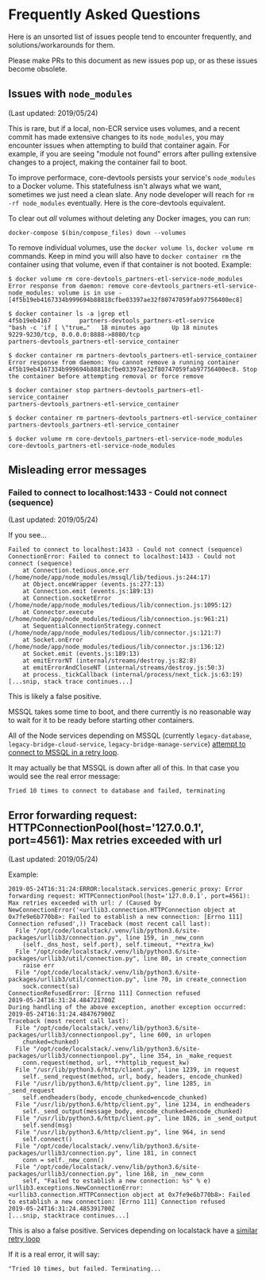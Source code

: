 # Frequently Asked Questions

Here is an unsorted list of issues people tend to encounter frequently, and solutions/workarounds for them.

Please make PRs to this document as new issues pop up, or as these issues become obsolete.

## Issues with `node_modules`

(Last updated: 2019/05/24)

This is rare, but if a local, non-ECR service uses volumes, and a recent commit has made extensive changes to its `node_modules`, you may encounter issues when attempting to build that container again. For example, if you are seeing "module not found" errors after pulling extensive changes to a project, making the container fail to boot.

To improve performace, core-devtools persists your service's `node_modules` to a Docker volume. This statefulness isn't always what we want, sometimes we just need a clean slate. Any node developer will reach for `rm -rf node_modules` eventually. Here is the core-devtools equivalent.

To clear out _all_ volumes without deleting any Docker images, you can run:

```
docker-compose $(bin/compose_files) down --volumes
```

To remove individual volumes, use the `docker volume ls`, `docker volume rm` commands. Keep in mind you will also have to `docker container rm` the container using that volume, even if that container is not booted. Example:

```
$ docker volume rm core-devtools_partners-etl-service-node_modules
Error response from daemon: remove core-devtools_partners-etl-service-node_modules: volume is in use - [4f5b19eb4167334b999694b88818cfbe03397ae32f80747059fab97756400ec8]

$ docker container ls -a |grep etl
4f5b19eb4167        partners-devtools_partners-etl-service                                              "bash -c 'if [ \"true…"   18 minutes ago      Up 18 minutes       9229-9230/tcp, 0.0.0.0:8888->8080/tcp                                                            partners-devtools_partners-etl-service_container

$ docker container rm partners-devtools_partners-etl-service_container
Error response from daemon: You cannot remove a running container 4f5b19eb4167334b999694b88818cfbe03397ae32f80747059fab97756400ec8. Stop the container before attempting removal or force remove

$ docker container stop partners-devtools_partners-etl-service_container
partners-devtools_partners-etl-service_container

$ docker container rm partners-devtools_partners-etl-service_container
partners-devtools_partners-etl-service_container

$ docker volume rm core-devtools_partners-etl-service-node_modules
core-devtools_partners-etl-service-node_modules
```

## Misleading error messages

### Failed to connect to localhost:1433 - Could not connect (sequence)

(Last updated: 2019/05/24)

If you see...

```
Failed to connect to localhost:1433 - Could not connect (sequence)
ConnectionError: Failed to connect to localhost:1433 - Could not connect (sequence)
    at Connection.tedious.once.err (/home/node/app/node_modules/mssql/lib/tedious.js:244:17)
    at Object.onceWrapper (events.js:277:13)
    at Connection.emit (events.js:189:13)
    at Connection.socketError (/home/node/app/node_modules/tedious/lib/connection.js:1095:12)
    at Connector.execute (/home/node/app/node_modules/tedious/lib/connection.js:961:21)
    at SequentialConnectionStrategy.connect (/home/node/app/node_modules/tedious/lib/connector.js:121:7)
    at Socket.onError (/home/node/app/node_modules/tedious/lib/connector.js:136:12)
    at Socket.emit (events.js:189:13)
    at emitErrorNT (internal/streams/destroy.js:82:8)
    at emitErrorAndCloseNT (internal/streams/destroy.js:50:3)
    at process._tickCallback (internal/process/next_tick.js:63:19)
[...snip, stack trace continues...]
```

This is likely a false positive. 

MSSQL takes some time to boot, and there currently is no reasonable way to wait for it to be ready before starting other containers. 

All of the Node services depending on MSSQL (currently `legacy-database`, `legacy-bridge-cloud-service`, `legacy-bridge-manage-service`) [attempt to connect to MSSQL in a retry loop](https://github.com/TouchBistro/legacy-database/blob/c7431fb48cadff4cf397f0b2b9f672ba86f402a0/docker-entrypoint-db.sh).

It may actually be that MSSQL is down after all of this. In that case you would see the real error message:

```
Tried 10 times to connect to database and failed, terminating
```


## Error forwarding request: HTTPConnectionPool(host='127.0.0.1', port=4561): Max retries exceeded with url

(Last updated: 2019/05/24)

Example:

```
2019-05-24T16:31:24:ERROR:localstack.services.generic_proxy: Error forwarding request: HTTPConnectionPool(host='127.0.0.1', port=4561): Max retries exceeded with url: / (Caused by NewConnectionError('<urllib3.connection.HTTPConnection object at 0x7fe9e6b770b8>: Failed to establish a new connection: [Errno 111] Connection refused',)) Traceback (most recent call last):
  File "/opt/code/localstack/.venv/lib/python3.6/site-packages/urllib3/connection.py", line 159, in _new_conn
    (self._dns_host, self.port), self.timeout, **extra_kw)
  File "/opt/code/localstack/.venv/lib/python3.6/site-packages/urllib3/util/connection.py", line 80, in create_connection
    raise err
  File "/opt/code/localstack/.venv/lib/python3.6/site-packages/urllib3/util/connection.py", line 70, in create_connection
    sock.connect(sa)
ConnectionRefusedError: [Errno 111] Connection refused
2019-05-24T16:31:24.484721700Z 
During handling of the above exception, another exception occurred:
2019-05-24T16:31:24.484767900Z 
Traceback (most recent call last):
  File "/opt/code/localstack/.venv/lib/python3.6/site-packages/urllib3/connectionpool.py", line 600, in urlopen
    chunked=chunked)
  File "/opt/code/localstack/.venv/lib/python3.6/site-packages/urllib3/connectionpool.py", line 354, in _make_request
    conn.request(method, url, **httplib_request_kw)
  File "/usr/lib/python3.6/http/client.py", line 1239, in request
    self._send_request(method, url, body, headers, encode_chunked)
  File "/usr/lib/python3.6/http/client.py", line 1285, in _send_request
    self.endheaders(body, encode_chunked=encode_chunked)
  File "/usr/lib/python3.6/http/client.py", line 1234, in endheaders
    self._send_output(message_body, encode_chunked=encode_chunked)
  File "/usr/lib/python3.6/http/client.py", line 1026, in _send_output
    self.send(msg)
  File "/usr/lib/python3.6/http/client.py", line 964, in send
    self.connect()
  File "/opt/code/localstack/.venv/lib/python3.6/site-packages/urllib3/connection.py", line 181, in connect
    conn = self._new_conn()
  File "/opt/code/localstack/.venv/lib/python3.6/site-packages/urllib3/connection.py", line 168, in _new_conn
    self, "Failed to establish a new connection: %s" % e)
urllib3.exceptions.NewConnectionError: <urllib3.connection.HTTPConnection object at 0x7fe9e6b770b8>: Failed to establish a new connection: [Errno 111] Connection refused
2019-05-24T16:31:24.485391700Z 
[...snip, stacktrace continues...]
```

This is also a false positive. Services depending on localstack have a [similar retry loop](https://github.com/TouchBistro/partners-etl-service/blob/develop/entrypoints/localstack-entrypoint.sh)

If it is a real error, it will say:

```
"Tried 10 times, but failed. Terminating...
```

